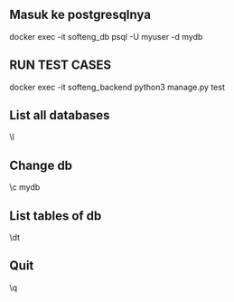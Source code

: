 ## Masuk ke postgresqlnya

docker exec -it softeng_db psql -U myuser -d mydb

## RUN TEST CASES

docker exec -it softeng_backend python3 manage.py test

## List all databases

\l

## Change db

\c mydb

## List tables of db

\dt

## Quit

\q
